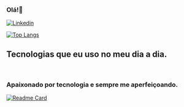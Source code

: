 ### Olá!👋

<!--
**alexandre-alves/alexandre-alves** is a ✨ _special_ ✨ repository because its `README.md` (this file) appears on your GitHub profile.

Here are some ideas to get you started:
- 🔭 Atualmente estou trabalhando em ...  
- 🌱 Atualmente estou aprendendo...
- 👯 Procuro colaborar em ...
- 🤔 Estou procurando ajuda com ...
- 💬 Pergunte-me sobre ...
- 📫 Como entrar em contato comigo: ...https://img.shields.io/badge/Discord-7289DA?style=for-the-badge&logo=discord&logoColor=white
- 😄 Pronomes: ...
- ⚡ Curiosidade: ...
-->


[![Linkedin](https://img.shields.io/badge/LinkedIn-0077B5?style=for-the-badge&logo=linkedin&logoColor=white)](https://www.linkedin.com/in/jos%C3%A9-alexandre-alves-moura-bb28a712/)

[![Top Langs](https://github-readme-stats.vercel.app/api/top-langs/?username=alexandre-alves)](https://github.com/alexandre-alves/)


## Tecnologias que eu uso no meu dia a dia.
<div style="display: inline_block">
    <img alt="" src="https://img.shields.io/badge/Docker-14354C?style=for-the-badge&logo=logoaqui&logoColor=white">
    <img alt="" src="https://img.shields.io/badge/MongoDB-4EA94B?style=for-the-badge&logo=mongodb&logoColor=white">
    <img alt="" src="https://img.shields.io/badge/MySQL-00000F?style=for-the-badge&logo=mysql&logoColor=white">
    <img alt="" src=https://img.shields.io/badge/Rancher-3181FF?style=for-the-badge&logo=prezi&logoColor=white">
    <img alt="" src="https://img.shields.io/badge/Nomad-23910?&style=for-the-badge&logo=&logoColor=white">
    <img alt="" src="https://img.shields.io/badge/Proxmox-F7DF1E?style=for-the-badge&logo=j&logoColor=black">
    <img alt="" src="https://img.shields.io/badge/Longhorn-0769AD?style=for-the-badge&logo=img&logoColor=white">
    <br>
    <img alt= "" src="https://img.shields.io/badge/Discord-7289DA?style=for-the-badge&logo=discord&logoColor=white">
</div>

### Apaixonado por tecnologia e sempre me aperfeiçoando.
[![Readme Card](https://github-readme-stats.vercel.app/api/pin/?username=alexandre-alves&repo=myRabbitMQ)](https://github.com/alexandre-alves/)

